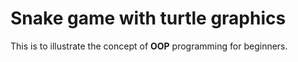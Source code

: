# Snake game with turtle graphics
This is to illustrate the concept of **OOP** programming for beginners.

